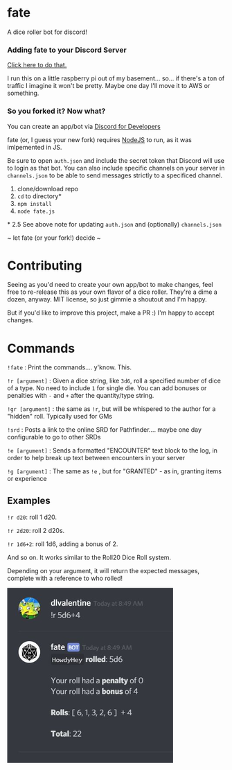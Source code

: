 # fate
A dice roller bot for discord! 

### Adding fate to your Discord Server
[Click here to do that.](https://discordapp.com/api/oauth2/authorize?client_id=548192715129749544&permissions=7168&scope=bot)

I run this on a little raspberry pi out of my basement... so... if there's a ton of traffic I imagine it won't be pretty. Maybe one day I'll move it to AWS or something.

### So you forked it? Now what?
You can create an app/bot via [Discord for Developers](https://discordapp.com/developers/applications/)

fate (or, I guess your new fork) requires [NodeJS](https://nodejs.org/) to run, as it was imlpemented in JS.

Be sure to open `auth.json` and include the secret token that Discord will use to login as that bot. You can also include specific channels on your server in `channels.json` to be able to send messages strictly to a specificed channel.

1. clone/download repo
2. `cd` to directory*
3. `npm install`
4. `node fate.js` 

\* 2.5 See above note for updating `auth.json` and (optionally) `channels.json`

~ let fate (or your fork!) decide ~

# Contributing
Seeing as you'd need to create your own app/bot to make changes, feel free to re-release this as your own flavor of a dice roller. They're a dime a dozen, anyway. MIT license, so just gimmie a shoutout and I'm happy. 

But if you'd like to improve this project, make a PR :) I'm happy to accept changes.

# Commands
`!fate` : Print the commands.... y'know. This.

`!r [argument]` : Given a dice string, like `3d6`, roll a specified number of dice of a type. No need to include `1` for single die. You can add bonuses or penalties with `-` and `+` after the quantity/type string.

`!gr [argument]` : the same as `!r`, but will be whispered to the author for a "hidden" roll. Typically used for GMs

`!srd` : Posts a link to the online SRD for Pathfinder.... maybe one day configurable to go to other SRDs

`!e [argument]` : Sends a formatted "ENCOUNTER" text block to the log, in order to help break up text between encounters in your server

`!g [argument]` : The same as `!e` , but for "GRANTED" - as in, granting items or experience

## Examples 
`!r d20`: roll 1 d20.

`!r 2d20`: roll 2 d20s.

`!r 1d6+2`: roll 1d6, adding a bonus of 2.

And so on. It works similar to the Roll20 Dice Roll system.

Depending on your argument, it will return the expected messages, complete with a reference to who rolled!

![example output](https://raw.githubusercontent.com/DLvalentine/fate/master/example.JPG)
